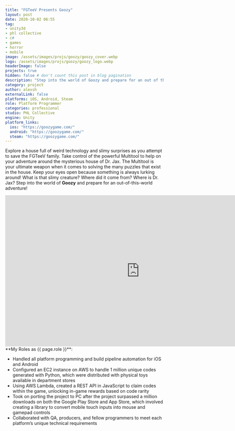 ```yaml
---
title: "FGTeeV Presents Goozy"
layout: post
date: 2020-10-02 06:55
tag: 
- unity3d
- phl collective
- c#
- games
- horror
- mobile
image: /assets/images/projs/goozy/goozy_cover.webp
logo: /assets/images/projs/goozy/goozy_logo.webp
headerImage: false
projects: true
hidden: false # don't count this post in blog pagination
description: "Step into the world of Goozy and prepare for an out of this world adventure!​"
category: project
author: alexsh
externalLink: false
platforms: iOS, Android, Steam
role: Platform Programmer
categories: professional
studio: PHL Collective
engine: Unity
platform_links:
  ios: "https://goozygame.com/"
  android: "https://goozygame.com/"
  steam: "https://goozygame.com/"
---
```

Explore a house full of weird technology and slimy surprises as you attempt to save the FGTeeV family. Take control of the powerful Multitool to help on your adventure around the mysterious house of Dr. Jax. The Multitool is your ultimate weapon when it comes to solving the many puzzles that exist in the house. Keep your eyes open because something is always lurking around! What is that slimy creature? Where did it come from? Where is Dr. Jax? Step into the world of **Goozy** and prepare for an out-of-this-world adventure!


<iframe width="854" height="480" src="https://www.youtube.com/embed/eAzt-PUG524" title="Goozy Presented by FGTeeV | Gameplay Trailer" frameborder="0" allow="accelerometer; autoplay; clipboard-write; encrypted-media; gyroscope; picture-in-picture; web-share" referrerpolicy="strict-origin-when-cross-origin" allowfullscreen></iframe>

<section id="my-roles"></section>
**My Roles as {{ page.role }}**:

- Handled all platform programming and build pipeline automation for iOS and Android
- Configured an EC2 instance on AWS to handle 1 million unique codes generated with Python, which were distributed with physical toys available in department stores
- Using AWS Lambda, created a REST API in JavaScript to claim codes within the game, unlocking in-game rewards based on code rarity
- Took on porting the project to PC after the project surpassed a million downloads on both the Google Play Store and App Store, which involved creating a library to convert mobile touch inputs into mouse and gamepad controls
- Collaborated with QA, producers, and fellow programmers to meet each platform’s unique technical requirements